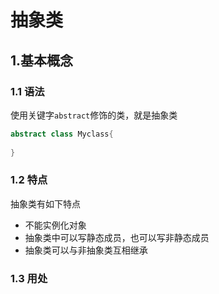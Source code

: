 # 抽象类

## 1.基本概念

### 1.1 语法

使用关键字`abstract`修饰的类，就是抽象类

```cs
abstract class Myclass{
    
}
```

### 1.2 特点

抽象类有如下特点

- 不能实例化对象
- 抽象类中可以写静态成员，也可以写非静态成员
- 抽象类可以与非抽象类互相继承

### 1.3 用处